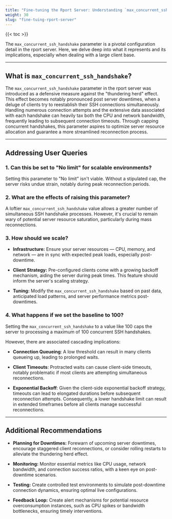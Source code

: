 ```yaml
---
title: "Fine-tuning the Rport Server: Understanding `max_concurrent_ssh_handshake`"
weight: 30
slug: "fine-tuing-rport-server"
---
```

{{< toc >}}

The `max_concurrent_ssh_handshake` parameter is a pivotal configuration detail in the rport server.
Here, we delve deep into what it represents and its implications, especially when dealing with a large client base.

---

## What is `max_concurrent_ssh_handshake`?

The `max_concurrent_ssh_handshake` parameter in the rport server was introduced as a defensive measure against
the "thundering herd" effect. This effect becomes notably pronounced post server downtimes,
when a deluge of clients try to reestablish their SSH connections simultaneously.
Handling numerous connection attempts and the extensive data associated with each handshake
can heavily tax both the CPU and network bandwidth, frequently leading to subsequent connection timeouts.
Through capping concurrent handshakes,
this parameter aspires to optimize server resource allocation and guarantee a more streamlined reconnection process.

---

## Addressing User Queries

### 1. Can this be set to "No limit" for scalable environments?

Setting this parameter to "No limit" isn't viable. Without a stipulated cap,
the server risks undue strain, notably during peak reconnection periods.

### 2. What are the effects of raising this parameter?

A loftier `max_concurrent_ssh_handshake` value allows a greater number of simultaneous SSH handshake processes.
However, it's crucial to remain wary of potential server resource saturation, particularly during mass reconnections.

### 3. How should we scale?

- **Infrastructure:** Ensure your server resources
 — CPU, memory, and network — are in sync with expected peak loads, especially post-downtime.

- **Client Strategy:** Pre-configured clients come with a growing backoff mechanism,
 aiding the server during peak times. This feature should inform the server's scaling strategy.

- **Tuning:** Modify the `max_concurrent_ssh_handshake` based on past data,
 anticipated load patterns, and server performance metrics post-downtimes.

### 4. What happens if we set the baseline to 100?

Setting the `max_concurrent_ssh_handshake` to a value like 100 caps the server
to processing a maximum of 100 concurrent SSH handshakes.

However, there are associated cascading implications:

- **Connection Queueing**: A low threshold can result in many clients queueing up, leading to prolonged waits.

- **Client Timeouts**: Protracted waits can cause client-side timeouts,
 notably problematic if most clients are attempting simultaneous reconnections.

- **Exponential Backoff**: Given the client-side exponential backoff strategy,
 timeouts can lead to elongated durations before subsequent reconnection attempts.
 Consequently, a lower handshake limit can result in extended timeframes
 before all clients manage successful reconnections.

---

## Additional Recommendations

- **Planning for Downtimes:** Forewarn of upcoming server downtimes,
 encourage staggered client reconnections, or consider rolling restarts to alleviate the thundering herd effect.

- **Monitoring:** Monitor essential metrics like CPU usage, network bandwidth,
 and connection success ratios, with a keen eye on post-downtime scenarios.

- **Testing:** Create controlled test environments to simulate post-downtime connection dynamics,
 ensuring optimal live configurations.

- **Feedback Loop:** Create alert mechanisms for potential resource overconsumption instances,
 such as CPU spikes or bandwidth bottlenecks, ensuring timely interventions.
